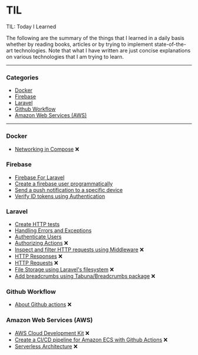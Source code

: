 # TIL
TIL: Today I Learned

The following are the summary of the things that I learned in a daily basis whether by reading books, articles or by trying to implement state-of-the-art technologies. Note that what I have written are just concise explanations on various technologies that I am trying to learn.

---------------------------------------------------------------------

### Categories
 - [Docker](#docker)
 - [Firebase](#firebase)
 - [Laravel](#laravel)
 - [Github Workflow](#github-workflow)
 - [Amazon Web Services (AWS)](#amazon-web-services-aws)

----------------------------------------------------------------------

### Docker
 - [Networking in Compose](docker/networking-in-compose.md) :x:

### Firebase
 - [Firebase For Laravel](firebase/firebase-for-laravel.md)
 - [Create a firebase user programmatically](firebase/create-user.md)
 - [Send a push notification to a specific device](firebase/cloud-messaging.md)
 - [Verify ID tokens using Authentication](firebase/authentication.md)

### Laravel
 - [Create HTTP tests](laravel/http-test.md)
 - [Handling Errors and Exceptions](laravel/error-handling.md)
 - [Authenticate Users](laravel/authentication.md)
 - [Authorizing Actions](laravel/authorization.md) :x:
 - [Inspect and filter HTTP requests using Middleware](laravel/middleware.md) :x:
 - [HTTP Responses](laravel/http-response.md) :x:
 - [HTTP Requests](laravel/http-request.md) :x:
 - [File Storage using Laravel's filesystem](laravel/file-storage.md) :x:
 - [Add breadcrumbs using Tabuna/Breadcrumbs package](laravel/tabuna-breadcrumbs.md) :x:

### Github Workflow
 - [About Github actions](github_workflow/github-actions.md) :x:

### Amazon Web Services (AWS)
 - [AWS Cloud Development Kit](aws/cdk.md) :x:
 - [Create a CI/CD pipeline for Amazon ECS with Github Actions](aws/ecs.md) :x:
 - [Serverless Architecture](aws/serverless.md) :x:

